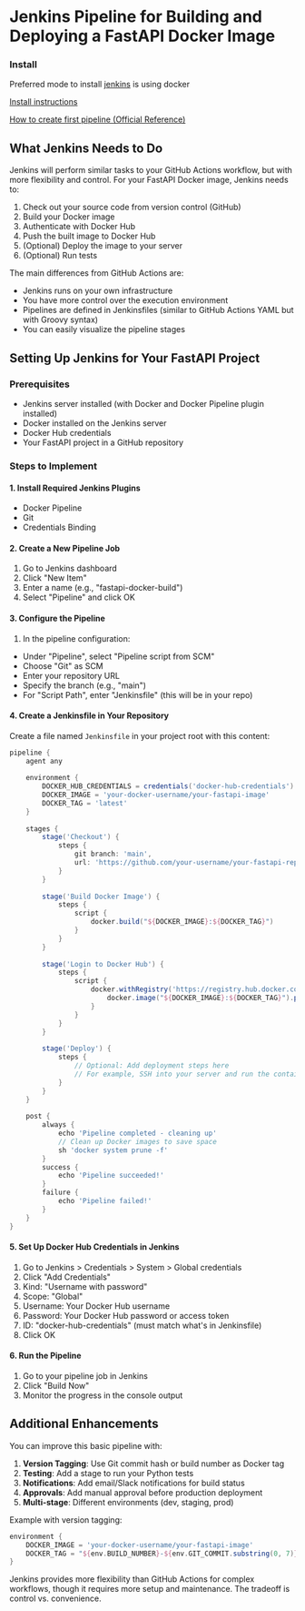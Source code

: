 # Jenkins Pipeline for Building and Deploying a FastAPI Docker Image

### Install

Preferred mode to install [jenkins](https://www.jenkins.io/) is using docker   

[Install instructions](https://github.com/jenkinsci/docker/blob/master/README.md)  


[How to create first pipeline (Official Reference)](https://www.jenkins.io/doc/pipeline/tour/hello-world/)


## What Jenkins Needs to Do

Jenkins will perform similar tasks to your GitHub Actions workflow, but with more flexibility and control. For your FastAPI Docker image, Jenkins needs to:

1. Check out your source code from version control (GitHub)
2. Build your Docker image
3. Authenticate with Docker Hub
4. Push the built image to Docker Hub
5. (Optional) Deploy the image to your server
6. (Optional) Run tests

The main differences from GitHub Actions are:
- Jenkins runs on your own infrastructure
- You have more control over the execution environment
- Pipelines are defined in Jenkinsfiles (similar to GitHub Actions YAML but with Groovy syntax)
- You can easily visualize the pipeline stages

## Setting Up Jenkins for Your FastAPI Project

### Prerequisites
- Jenkins server installed (with Docker and Docker Pipeline plugin installed)
- Docker installed on the Jenkins server
- Docker Hub credentials
- Your FastAPI project in a GitHub repository

### Steps to Implement

#### 1. Install Required Jenkins Plugins
- Docker Pipeline
- Git
- Credentials Binding

#### 2. Create a New Pipeline Job
1. Go to Jenkins dashboard
2. Click "New Item"
3. Enter a name (e.g., "fastapi-docker-build")
4. Select "Pipeline" and click OK

#### 3. Configure the Pipeline
1. In the pipeline configuration:
- Under "Pipeline", select "Pipeline script from SCM"
- Choose "Git" as SCM
- Enter your repository URL
- Specify the branch (e.g., "main")
- For "Script Path", enter "Jenkinsfile" (this will be in your repo)

#### 4. Create a Jenkinsfile in Your Repository
Create a file named `Jenkinsfile` in your project root with this content:

```groovy
pipeline {
    agent any
    
    environment {
        DOCKER_HUB_CREDENTIALS = credentials('docker-hub-credentials')
        DOCKER_IMAGE = 'your-docker-username/your-fastapi-image'
        DOCKER_TAG = 'latest'
    }
    
    stages {
        stage('Checkout') {
            steps {
                git branch: 'main', 
                url: 'https://github.com/your-username/your-fastapi-repo.git'
            }
        }
        
        stage('Build Docker Image') {
            steps {
                script {
                    docker.build("${DOCKER_IMAGE}:${DOCKER_TAG}")
                }
            }
        }
        
        stage('Login to Docker Hub') {
            steps {
                script {
                    docker.withRegistry('https://registry.hub.docker.com', 'docker-hub-credentials') {
                        docker.image("${DOCKER_IMAGE}:${DOCKER_TAG}").push()
                    }
                }
            }
        }
        
        stage('Deploy') {
            steps {
                // Optional: Add deployment steps here
                // For example, SSH into your server and run the container
            }
        }
    }
    
    post {
        always {
            echo 'Pipeline completed - cleaning up'
            // Clean up Docker images to save space
            sh 'docker system prune -f'
        }
        success {
            echo 'Pipeline succeeded!'
        }
        failure {
            echo 'Pipeline failed!'
        }
    }
}
```

#### 5. Set Up Docker Hub Credentials in Jenkins
1. Go to Jenkins > Credentials > System > Global credentials
2. Click "Add Credentials"
3. Kind: "Username with password"
4. Scope: "Global"
5. Username: Your Docker Hub username
6. Password: Your Docker Hub password or access token
7. ID: "docker-hub-credentials" (must match what's in Jenkinsfile)
8. Click OK

#### 6. Run the Pipeline
1. Go to your pipeline job in Jenkins
2. Click "Build Now"
3. Monitor the progress in the console output

## Additional Enhancements

You can improve this basic pipeline with:

1. **Version Tagging**: Use Git commit hash or build number as Docker tag
2. **Testing**: Add a stage to run your Python tests
3. **Notifications**: Add email/Slack notifications for build status
4. **Approvals**: Add manual approval before production deployment
5. **Multi-stage**: Different environments (dev, staging, prod)

Example with version tagging:

```groovy
environment {
    DOCKER_IMAGE = 'your-docker-username/your-fastapi-image'
    DOCKER_TAG = "${env.BUILD_NUMBER}-${env.GIT_COMMIT.substring(0, 7)}"
}
```

Jenkins provides more flexibility than GitHub Actions for complex workflows, though it requires more setup and maintenance. The tradeoff is control vs. convenience.